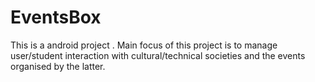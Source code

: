 # EventsBox
This is a android project .
Main focus of this project is to manage user/student interaction with cultural/technical societies and the events organised by the latter.

